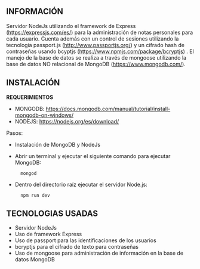 ## INFORMACIÓN

Servidor NodeJs utilizando el framework de Express (https://expressjs.com/es/) para la administración de notas personales para cada usuario.
Cuenta además con un control de sesiones utilizando la tecnología passport.js (http://www.passportjs.org/) y un cifrado hash de contraseñas usando bcyptjs (https://www.npmjs.com/package/bcryptjs)  . 
El manejo de la base de datos se realiza a través de mongoose utilizando la base de datos NO relacional de MongoDB (https://www.mongodb.com/).

## INSTALACIÓN

**REQUERIMIENTOS**

  - MONGODB: https://docs.mongodb.com/manual/tutorial/install-mongodb-on-windows/
  - NODEJS: https://nodejs.org/es/download/
  

  Pasos:
  - Instalación de MongoDB y NodeJs 
  - Abrir un terminal y ejecutar el siguiente comando para ejecutar MongoDB:
      
          mongod
      
      
  - Dentro del directorio raíz ejecutar el servidor Node.js:    
  
          npm run dev
    


## TECNOLOGIAS USADAS

- Servidor NodeJs
- Uso de framework Express
- Uso de passport para las identificaciones de los usuarios
- bcryptjs para el cifrado de texto para contraseñas
- Uso de mongoose para administración de información en la base de datos MongoDB
